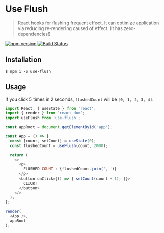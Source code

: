# Use Flush
> React hooks for flushing frequent effect.
> It can optimize application via reducing re-rendering caused of effect.
> (It has zero-dependencies!)

[![npm version](https://badge.fury.io/js/use-flush.svg)](https://badge.fury.io/js/use-flush)
[![Build Status](https://travis-ci.org/wonism/use-flush.svg)](https://travis-ci.org/wonism/use-flush)

## Installation
```
$ npm i -S use-flush
```

## Usage
If you click 5 times in 2 seconds, `flushedCount` will be `[0, 1, 2, 3, 4]`.

```js
import React, { useState } from 'react';
import { render } from 'react-dom';
import useFlush from 'use-flush';

const appRoot = document.getElementById('app');

const App = () => {
  const [count, setCount] = useState(0);
  const flushedCount = useFlush(count, 2000);

  return (
    <>
      <p>
        FLUSHED COUNT : {flushedCount.join(', ')}
      </p>
      <button onClick={() => { setCount(count + 1); }}>
        CLICK!
      </button>
    </>
  );
};

render(
  <App />,
  appRoot
);
```
